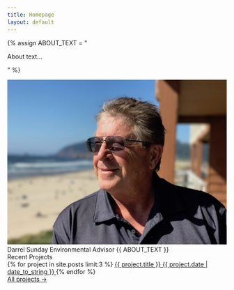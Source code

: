 ```yaml
---
title: Homepage
layout: default
---
```


{% assign ABOUT_TEXT = "

About text...

" %}

<!--
DO NOT EDIT BELOW THIS LINE
-->

<div class="about">
	<div class="about__image">
		<img src="/assets/sunday.jpg" alt="sunday">
	</div>
	<div class="about__content">
		<span class="about__content__name">Darrel Sunday</span>
		<span class="about__content__title">Environmental Advisor</span>
		<span class="about__content__text">
			{{ ABOUT_TEXT }}
		</span>
	</div>
</div>

<div class="recent-projects">
	<span class="recent-projects__header">Recent Projects</span>
	<div class="recent-projects__container">
		{% for project in site.posts limit:3 %}
		<a class="recent-projects__item" href="{{ project.url }}">
			<span class="recent-projects__item__title">{{ project.title }}</span>
			<span class="recent-projects__item__date">{{ project.date | date_to_string }}</span>
		</a>
		{% endfor %}
	</div>
	<span class="recent-projects__footer"><a href="/projects">All projects &rarr;</a></span>
</div>